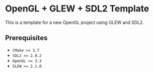 # OpenGL + GLEW + SDL2 Template

This is a template for a new OpenGL project using GLEW and SDL2.

## Prerequisites

* `CMake >= 3.7`
* `SDL2 >= 2.0.2`
* `OpenGL >= 3.3`
* `GLEW >= 2.1.0`

